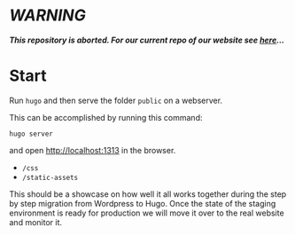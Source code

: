 # ***__WARNING__***

***__This repository is aborted. For our current repo of our website see [here](/nextcloud/nextcloud.com)...__***
<br>

# Start

Run `hugo` and then serve the folder `public` on a webserver.

This can be accomplished by running this command:

```
hugo server
```

and open [http://localhost:1313](http://localhost:1313) in the browser.

* `/css`
* `/static-assets`

This should be a showcase on how well it all works together during the step by step migration from Wordpress to Hugo. Once the state of the staging environment is ready for production we will move it over to the real website and monitor it.